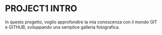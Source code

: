 # PROJECT1 INTRO

In questo progetto, voglio approfondire la mia conoscenza con il mondo GIT e GITHUB, sviluppando una semplice galleria fotografica.
